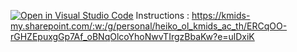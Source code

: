 [![Open in Visual Studio Code](https://classroom.github.com/assets/open-in-vscode-c66648af7eb3fe8bc4f294546bfd86ef473780cde1dea487d3c4ff354943c9ae.svg)](https://classroom.github.com/online_ide?assignment_repo_id=10246566&assignment_repo_type=AssignmentRepo)
Instructions : 
https://kmids-my.sharepoint.com/:w:/g/personal/heiko_ol_kmids_ac_th/ERCqOO-rGHZEpuxgGp7Af_oBNqOlcoYhoNwvTIrgzBbaKw?e=ulDxiK


